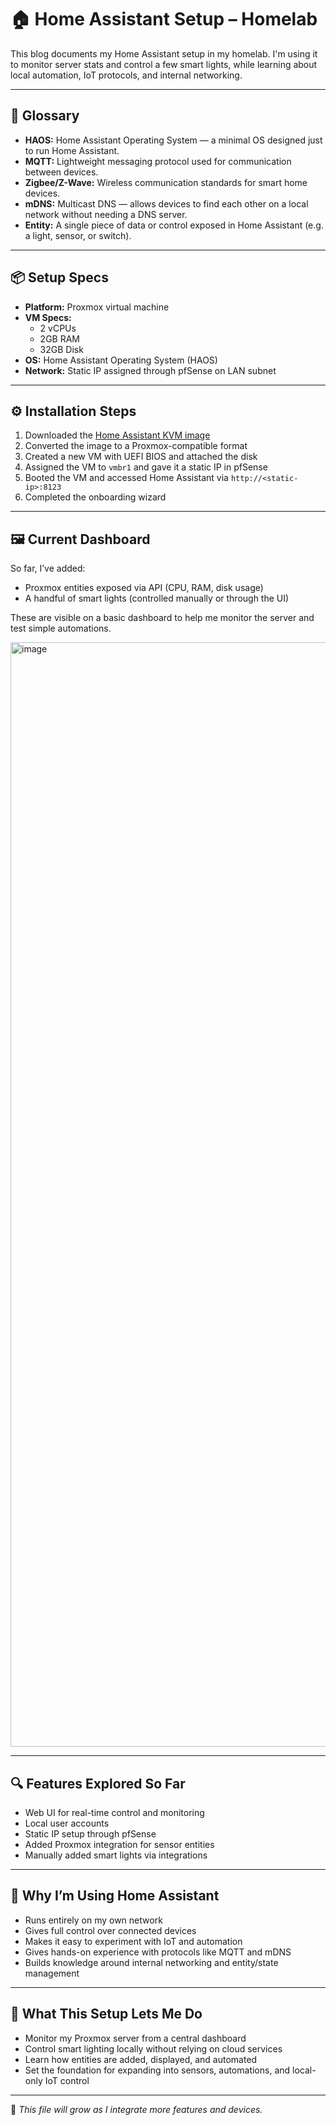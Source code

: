 # 🏠 Home Assistant Setup – Homelab

This blog documents my Home Assistant setup in my homelab. I'm using it to monitor server stats and control a few smart lights, while learning about local automation, IoT protocols, and internal networking.

---

## 📘 Glossary

- **HAOS:** Home Assistant Operating System — a minimal OS designed just to run Home Assistant.
- **MQTT:** Lightweight messaging protocol used for communication between devices.
- **Zigbee/Z-Wave:** Wireless communication standards for smart home devices.
- **mDNS:** Multicast DNS — allows devices to find each other on a local network without needing a DNS server.
- **Entity:** A single piece of data or control exposed in Home Assistant (e.g. a light, sensor, or switch).

---

## 📦 Setup Specs

- **Platform:** Proxmox virtual machine  
- **VM Specs:**
  - 2 vCPUs  
  - 2GB RAM  
  - 32GB Disk  
- **OS:** Home Assistant Operating System (HAOS)  
- **Network:** Static IP assigned through pfSense on LAN subnet

---

## ⚙️ Installation Steps

1. Downloaded the [Home Assistant KVM image](https://www.home-assistant.io/installation/alternative#kvm)
2. Converted the image to a Proxmox-compatible format
3. Created a new VM with UEFI BIOS and attached the disk
4. Assigned the VM to `vmbr1` and gave it a static IP in pfSense
5. Booted the VM and accessed Home Assistant via `http://<static-ip>:8123`
6. Completed the onboarding wizard

---

## 🖼️ Current Dashboard

So far, I’ve added:

- Proxmox entities exposed via API (CPU, RAM, disk usage)  
- A handful of smart lights (controlled manually or through the UI)  

These are visible on a basic dashboard to help me monitor the server and test simple automations.

<img width="2874" height="1767" alt="image" src="https://github.com/user-attachments/assets/c59259a5-2d3b-4578-a344-ef2af231fd46" />


---

## 🔍 Features Explored So Far

- Web UI for real-time control and monitoring  
- Local user accounts  
- Static IP setup through pfSense  
- Added Proxmox integration for sensor entities  
- Manually added smart lights via integrations

---

## 🤔 Why I’m Using Home Assistant

- Runs entirely on my own network  
- Gives full control over connected devices  
- Makes it easy to experiment with IoT and automation  
- Gives hands-on experience with protocols like MQTT and mDNS  
- Builds knowledge around internal networking and entity/state management

---

## 🧠 What This Setup Lets Me Do

- Monitor my Proxmox server from a central dashboard  
- Control smart lighting locally without relying on cloud services  
- Learn how entities are added, displayed, and automated  
- Set the foundation for expanding into sensors, automations, and local-only IoT control

---

📌 *This file will grow as I integrate more features and devices.*
